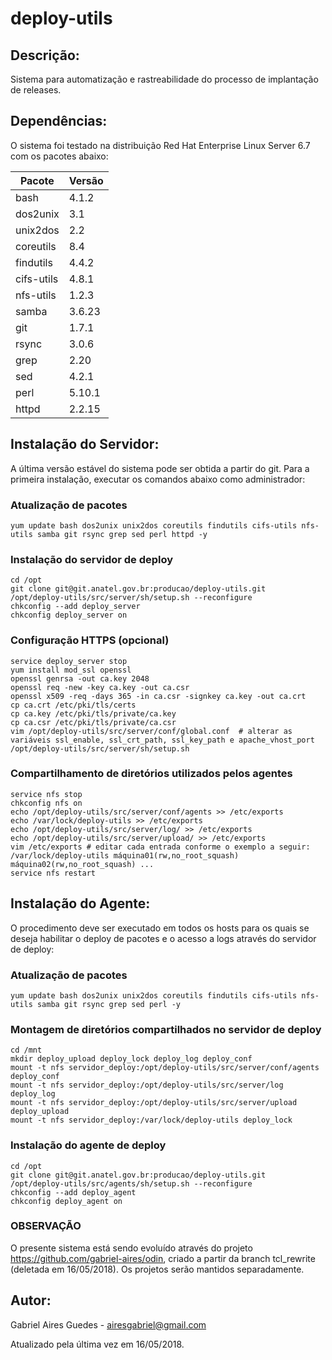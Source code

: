 # deploy-utils

## Descrição:

Sistema para automatização e rastreabilidade do processo de implantação de releases.

## Dependências:

O sistema foi testado na distribuição Red Hat Enterprise Linux Server 6.7 com os pacotes abaixo:

**Pacote**|**Versão**
----------|----------
bash      |     4.1.2
dos2unix  |       3.1
unix2dos  |       2.2
coreutils |       8.4
findutils |     4.4.2
cifs-utils|     4.8.1
nfs-utils |     1.2.3
samba     |    3.6.23
git       |     1.7.1
rsync     |     3.0.6
grep      |      2.20
sed       |     4.2.1
perl      |    5.10.1
httpd     |    2.2.15

## Instalação do Servidor:

A última versão estável do sistema pode ser obtida a partir do git. Para a primeira instalação, executar os comandos abaixo como administrador:

### Atualização de pacotes
```
yum update bash dos2unix unix2dos coreutils findutils cifs-utils nfs-utils samba git rsync grep sed perl httpd -y
```

### Instalação do servidor de deploy
```
cd /opt
git clone git@git.anatel.gov.br:producao/deploy-utils.git
/opt/deploy-utils/src/server/sh/setup.sh --reconfigure
chkconfig --add deploy_server
chkconfig deploy_server on
```

### Configuração HTTPS (opcional)
```
service deploy_server stop
yum install mod_ssl openssl
openssl genrsa -out ca.key 2048
openssl req -new -key ca.key -out ca.csr
openssl x509 -req -days 365 -in ca.csr -signkey ca.key -out ca.crt
cp ca.crt /etc/pki/tls/certs
cp ca.key /etc/pki/tls/private/ca.key
cp ca.csr /etc/pki/tls/private/ca.csr
vim /opt/deploy-utils/src/server/conf/global.conf  # alterar as variáveis ssl_enable, ssl_crt_path, ssl_key_path e apache_vhost_port
/opt/deploy-utils/src/server/sh/setup.sh
```

### Compartilhamento de diretórios utilizados pelos agentes
```
service nfs stop
chkconfig nfs on
echo /opt/deploy-utils/src/server/conf/agents >> /etc/exports
echo /var/lock/deploy-utils >> /etc/exports
echo /opt/deploy-utils/src/server/log/ >> /etc/exports
echo /opt/deploy-utils/src/server/upload/ >> /etc/exports
vim /etc/exports # editar cada entrada conforme o exemplo a seguir: /var/lock/deploy-utils máquina01(rw,no_root_squash) máquina02(rw,no_root_squash) ...
service nfs restart
```

## Instalação do Agente:

O procedimento deve ser executado em todos os hosts para os quais se deseja habilitar o deploy de pacotes e o acesso a logs através do servidor de deploy:

### Atualização de pacotes
```
yum update bash dos2unix unix2dos coreutils findutils cifs-utils nfs-utils samba git rsync grep sed perl -y
```

### Montagem de diretórios compartilhados no servidor de deploy
```
cd /mnt
mkdir deploy_upload deploy_lock deploy_log deploy_conf
mount -t nfs servidor_deploy:/opt/deploy-utils/src/server/conf/agents deploy_conf
mount -t nfs servidor_deploy:/opt/deploy-utils/src/server/log deploy_log
mount -t nfs servidor_deploy:/opt/deploy-utils/src/server/upload deploy_upload
mount -t nfs servidor_deploy:/var/lock/deploy-utils deploy_lock
```

### Instalação do agente de deploy
```
cd /opt
git clone git@git.anatel.gov.br:producao/deploy-utils.git
/opt/deploy-utils/src/agents/sh/setup.sh --reconfigure
chkconfig --add deploy_agent
chkconfig deploy_agent on
```

### OBSERVAÇÃO

O presente sistema está sendo evoluído através do projeto https://github.com/gabriel-aires/odin, criado a partir da branch tcl_rewrite (deletada em 16/05/2018). Os projetos serão mantidos separadamente.

## Autor:

Gabriel Aires Guedes - airesgabriel@gmail.com

Atualizado pela última vez em 16/05/2018.
